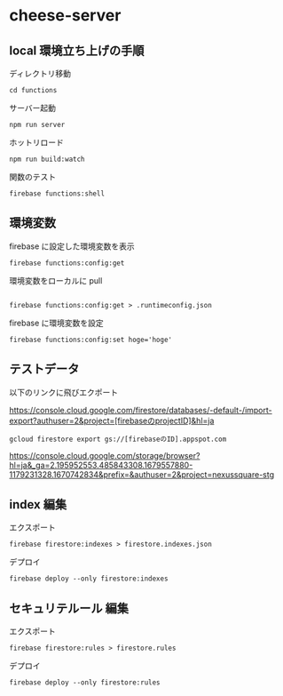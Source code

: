 # cheese-server

## local 環境立ち上げの手順

ディレクトリ移動

```
cd functions
```

サーバー起動

```
npm run server
```

ホットリロード

```
npm run build:watch
```

関数のテスト

```
firebase functions:shell
```

## 環境変数

firebase に設定した環境変数を表示

```
firebase functions:config:get
```

環境変数をローカルに pull

```

firebase functions:config:get > .runtimeconfig.json

```

firebase に環境変数を設定

```
firebase functions:config:set hoge='hoge'
```

## テストデータ

以下のリンクに飛びエクポート

https://console.cloud.google.com/firestore/databases/-default-/import-export?authuser=2&project=[firebaseのprojectID]&hl=ja

```
gcloud firestore export gs://[firebaseのID].appspot.com
```

https://console.cloud.google.com/storage/browser?hl=ja&_ga=2.195952553.485843308.1679557880-1179231328.1670742834&prefix=&authuser=2&project=nexussquare-stg

## index 編集

エクスポート

```
firebase firestore:indexes > firestore.indexes.json
```

デプロイ

```
firebase deploy --only firestore:indexes
```

## セキュリテルール 編集

エクスポート

```
firebase firestore:rules > firestore.rules
```

デプロイ

```
firebase deploy --only firestore:rules
```
